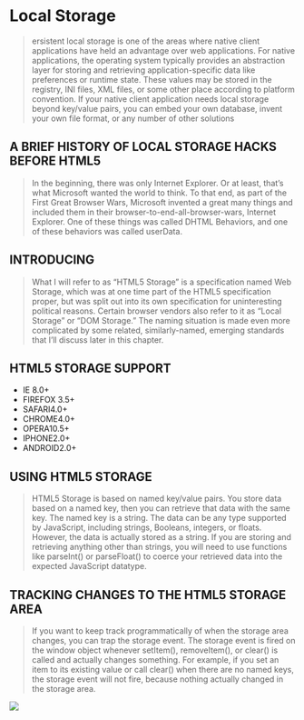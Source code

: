 #  Local Storage
> ersistent local storage is one of the areas where native client applications have held an advantage over web applications. For native applications, the operating system typically provides an abstraction layer for storing and retrieving application-specific data like preferences or runtime state. These values may be stored in the registry, INI files, XML files, or some other place according to platform convention. If your native client application needs local storage beyond key/value pairs, you can embed your own database, invent your own file format, or any number of other solutions

## A BRIEF HISTORY OF LOCAL STORAGE HACKS BEFORE HTML5
> In the beginning, there was only Internet Explorer. Or at least, that’s what Microsoft wanted the world to think. To that end, as part of the First Great Browser Wars, Microsoft invented a great many things and included them in their browser-to-end-all-browser-wars, Internet Explorer. One of these things was called DHTML Behaviors, and one of these behaviors was called userData.

## INTRODUCING
> What I will refer to as “HTML5 Storage” is a specification named Web Storage, which was at one time part of the HTML5 specification proper, but was split out into its own specification for uninteresting political reasons. Certain browser vendors also refer to it as “Local Storage” or “DOM Storage.” The naming situation is made even more complicated by some related, similarly-named, emerging standards that I’ll discuss later in this chapter.

## HTML5 STORAGE SUPPORT

- IE 8.0+	
- FIREFOX 3.5+
- SAFARI4.0+
- CHROME4.0+
- OPERA10.5+
- IPHONE2.0+
- ANDROID2.0+

## USING HTML5 STORAGE
> HTML5 Storage is based on named key/value pairs. You store data based on a named key, then you can retrieve that data with the same key. The named key is a string. The data can be any type supported by JavaScript, including strings, Booleans, integers, or floats. However, the data is actually stored as a string. If you are storing and retrieving anything other than strings, you will need to use functions like parseInt() or parseFloat() to coerce your retrieved data into the expected JavaScript datatype.

## TRACKING CHANGES TO THE HTML5 STORAGE AREA
> If you want to keep track programmatically of when the storage area changes, you can trap the storage event. The storage event is fired on the window object whenever setItem(), removeItem(), or clear() is called and actually changes something. For example, if you set an item to its existing value or call clear() when there are no named keys, the storage event will not fire, because nothing actually changed in the storage area.

![](https://camo.githubusercontent.com/453b0b369ef5b8e7d0b78335d2aa429da65e0faedfd52e1cd322b682cbce8b85/68747470733a2f2f7261776769742e636f6d2f6d617231302f706572736973746f2f6d61737465722f6173736574732f6172636869746563747572652e706e673f7261773d74727565)
	
    	
        	
            	
                	
                    	


